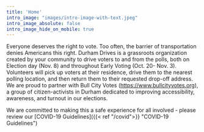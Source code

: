 ```yaml
---
title: 'Home'
intro_image: "images/intro-image-with-text.jpeg"
intro_image_absolute: false
intro_image_hide_on_mobile: true
---
```


Everyone deserves the right to vote. Too often, the barrier of transportation denies Americans this right. Durham Drives is a grassroots organization created by your community to drive voters to and from the polls, both on Election day (Nov. 8) and throughout Early Voting (Oct. 20- Nov. 3). Volunteers will pick up voters at their residence, drive them to the nearest polling location, and then return them to their requested drop-off address.
We are proud to partner with Bull City Votes (https://www.bullcityvotes.org), a group of citizen-activists in Durham dedicated to improving accessibility, awareness, and turnout in our elections.

We are committed to making this a safe experience for all involved - please review our [COVID-19 Guidelines]({{< ref "/covid">}} "COVID-19 Guidelines")
